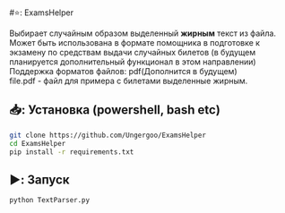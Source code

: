 #⭐: ExamsHelper

Выбирает случайным образом выделенный __жирным__ текст из файла. <br>
Может быть использована в формате помощника в подготовке к экзамену по средствам выдачи случайных билетов (в будущем планируется дополнительный функционал в этом направлении)<br>
Поддержка форматов файлов: pdf(Дополнится в будущем) <br>
file.pdf - файл для примера с билетами выделенные жирным.

## 📥: Установка (powershell, bash etc)
```bash
git clone https://github.com/Ungergoo/ExamsHelper
cd ExamsHelper
pip install -r requirements.txt
```
## ▶️: Запуск
```bash
python TextParser.py
```
